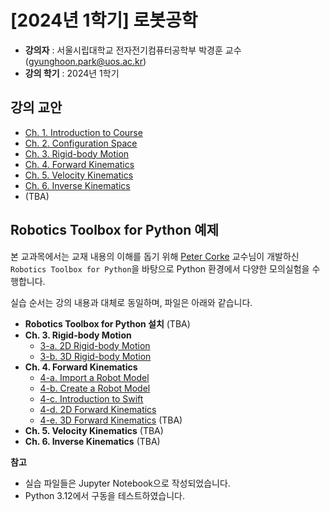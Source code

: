 # [2024년 1학기] 로봇공학

- **강의자** : 서울시립대학교 전자전기컴퓨터공학부 박경훈 교수(gyunghoon.park@uos.ac.kr)
- **강의 학기** : 2024년 1학기

## 강의 교안
- [Ch. 1. Introduction to Course](/Lecture%20Notes/2024-1_Robotics_CH00.pdf)
- [Ch. 2. Configuration Space](/Lecture%20Notes/2024-1_Robotics_CH02.pdf)
- [Ch. 3. Rigid-body Motion](/Lecture%20Notes/2024-1_Robotics_CH03.pdf)
- [Ch. 4. Forward Kinematics](/Lecture%20Notes/2024-1_Robotics_CH04.pdf)
- [Ch. 5. Velocity Kinematics](/Lecture%20Notes/2024-1_Robotics_CH05.pdf)
- [Ch. 6. Inverse Kinematics](/Lecture%20Notes/2024-1_Robotics_CH06.pdf)
- (TBA)

## Robotics Toolbox for Python 예제

본 교과목에서는 교재 내용의 이해를 돕기 위해 [Peter Corke](https://petercorke.com/) 교수님이 개발하신 `Robotics Toolbox for Python`을 바탕으로 Python 환경에서 다양한 모의실험을 수행합니다. 

실습 순서는 강의 내용과 대체로 동일하며, 파일은 아래와 같습니다. 

- **Robotics Toolbox for Python 설치** (TBA)
- **Ch. 3. Rigid-body Motion**
  - [3-a. 2D Rigid-body Motion](/CH03/CH03_a_2DRigidBodyMotion.ipynb) 
  - [3-b. 3D Rigid-body Motion](/CH03/CH03_b_3DRigidBodyMotion.ipynb)
- **Ch. 4. Forward Kinematics**
  - [4-a. Import a Robot Model](/CH04/CH04_a_ImportRobot.ipynb)
  - [4-b. Create a Robot Model](/CH04/CH04_b_CreateRobot.ipynb)
  - [4-c. Introduction to Swift](/CH04/CH04_c_IntroductionToSwift.ipynb)
  - [4-d. 2D Forward Kinematics](/CH04/CH04_d_2DForwardKinematics.ipynb) 
  - [4-e. 3D Forward Kinematics](/CH04/CH04_e_3DForwardKinematics.ipynb) (TBA)
- **Ch. 5. Velocity Kinematics** (TBA)
- **Ch. 6. Inverse Kinematics** (TBA)


**참고**
- 실습 파일들은 Jupyter Notebook으로 작성되었습니다.
- Python 3.12에서 구동을 테스트하였습니다.